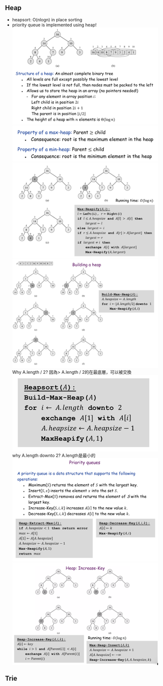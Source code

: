 ## Heap
- heapsort: O(nlogn) in place sorting
- priority queue is implemented using heap!
![heap definition](heap1.png)
![max and min heap](heap2.png)
![heapify](heap3.png)
![build a heap](heap4.png)
Why A.length / 2? 因為> A.length / 2的在最底層，可以被交換
![heap sort](heap5.png)
why A.length downto 2?
A.length是最小的
![prioirty queue](heap6.png)
![priority queue](heap7.png)

## Trie